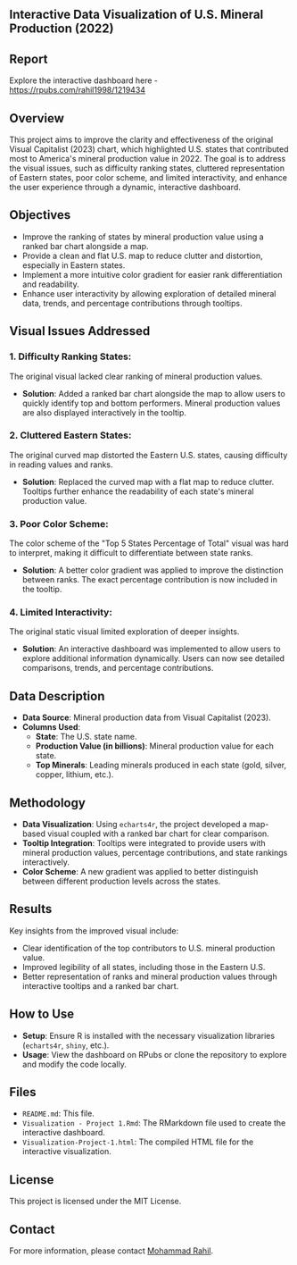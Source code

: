 ## **Interactive Data Visualization of U.S. Mineral Production (2022)**

## Report  
Explore the interactive dashboard here -  
https://rpubs.com/rahil1998/1219434

## Overview  
This project aims to improve the clarity and effectiveness of the original Visual Capitalist (2023) chart, which highlighted U.S. states that contributed most to America's mineral production value in 2022. The goal is to address the visual issues, such as difficulty ranking states, cluttered representation of Eastern states, poor color scheme, and limited interactivity, and enhance the user experience through a dynamic, interactive dashboard.

## Objectives  
- Improve the ranking of states by mineral production value using a ranked bar chart alongside a map.
- Provide a clean and flat U.S. map to reduce clutter and distortion, especially in Eastern states.
- Implement a more intuitive color gradient for easier rank differentiation and readability.
- Enhance user interactivity by allowing exploration of detailed mineral data, trends, and percentage contributions through tooltips.

## Visual Issues Addressed  
### 1. Difficulty Ranking States:  
The original visual lacked clear ranking of mineral production values.
- **Solution**: Added a ranked bar chart alongside the map to allow users to quickly identify top and bottom performers. Mineral production values are also displayed interactively in the tooltip.

### 2. Cluttered Eastern States:  
The original curved map distorted the Eastern U.S. states, causing difficulty in reading values and ranks.
- **Solution**: Replaced the curved map with a flat map to reduce clutter. Tooltips further enhance the readability of each state's mineral production value.

### 3. Poor Color Scheme:  
The color scheme of the "Top 5 States Percentage of Total" visual was hard to interpret, making it difficult to differentiate between state ranks.
- **Solution**: A better color gradient was applied to improve the distinction between ranks. The exact percentage contribution is now included in the tooltip.

### 4. Limited Interactivity:  
The original static visual limited exploration of deeper insights.
- **Solution**: An interactive dashboard was implemented to allow users to explore additional information dynamically. Users can now see detailed comparisons, trends, and percentage contributions.

## Data Description  
- **Data Source**: Mineral production data from Visual Capitalist (2023).
- **Columns Used**:
  - **State**: The U.S. state name.
  - **Production Value (in billions)**: Mineral production value for each state.
  - **Top Minerals**: Leading minerals produced in each state (gold, silver, copper, lithium, etc.).

## Methodology  
- **Data Visualization**: Using `echarts4r`, the project developed a map-based visual coupled with a ranked bar chart for clear comparison. 
- **Tooltip Integration**: Tooltips were integrated to provide users with mineral production values, percentage contributions, and state rankings interactively.
- **Color Scheme**: A new gradient was applied to better distinguish between different production levels across the states.

## Results  
Key insights from the improved visual include:
- Clear identification of the top contributors to U.S. mineral production value.
- Improved legibility of all states, including those in the Eastern U.S.
- Better representation of ranks and mineral production values through interactive tooltips and a ranked bar chart.
  
## How to Use  
- **Setup**: Ensure R is installed with the necessary visualization libraries (`echarts4r`, `shiny`, etc.).
- **Usage**: View the dashboard on RPubs or clone the repository to explore and modify the code locally.

## Files  
- `README.md`: This file.
- `Visualization - Project 1.Rmd`: The RMarkdown file used to create the interactive dashboard.
- `Visualization-Project-1.html`: The compiled HTML file for the interactive visualization.

## License  
This project is licensed under the MIT License.

## Contact  
For more information, please contact [Mohammad Rahil](mailto:smrahil98@gmail.com).
